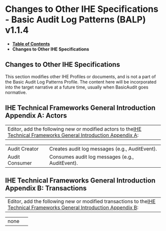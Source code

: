 # Changes to Other IHE Specifications - Basic Audit Log Patterns (BALP) v1.1.4

* [**Table of Contents**](toc.md)
* **Changes to Other IHE Specifications**

## Changes to Other IHE Specifications

This section modifies other IHE Profiles or documents, and is not a part of the Basic Audit Log Patterns Profile. The content here will be incorporated into the target narrative at a future time, usually when BasicAudit goes normative.

## IHE Technical Frameworks General Introduction Appendix A: Actors

| |
| :--- |
| Editor, add the following new or modified actors to the[IHE Technical Frameworks General Introduction Appendix A](https://profiles.ihe.net/GeneralIntro/ch-A.html): |

| | |
| :--- | :--- |
| Audit Creator | Creates audit log messages (e.g., AuditEvent). |
| Audit Consumer | Consumes audit log messages (e.g., AuditEvent). |

## IHE Technical Frameworks General Introduction Appendix B: Transactions

| |
| :--- |
| Editor, add the following new or modified transactions to the[IHE Technical Frameworks General Introduction Appendix B](https://profiles.ihe.net/GeneralIntro/ch-B.html): |

| | |
| :--- | :--- |
| none |   |

